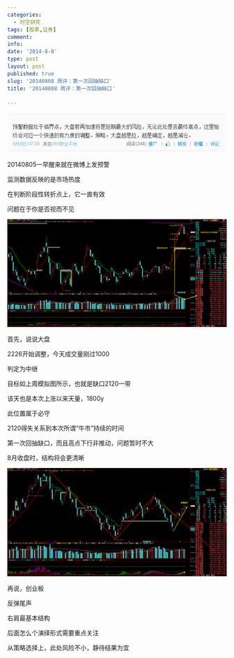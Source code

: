 ```yaml
---
categories:
  - 时空研究
tags: [股票,证券]
comment: 
info: 
date: '2014-8-8'
type: post
layout: post
published: true
slug: '20140808 周评：第一次回抽缺口'
title: '20140808 周评：第一次回抽缺口'

---
```

![20140808-0](/images/20140808-0.gif)

20140805一早醒来就在微博上发预警

监测数据反映的是市场热度

在判断阶段性转折点上，它一直有效

问题在于你是否视而不见

![20140808-1](/images/20140808-1.gif)

首先，说说大盘

2226开始调整，今天成交量刚过1000

判定为中继

目标如上周模拟图所示，也就是缺口2120一带

该天也是本次上涨以来天量，1800y

此位置属于必守

2120得失关系到本次所谓“牛市”持续的时间

第一次回抽缺口，而且高点下行非推动，问题暂时不大

8月收盘时，结构将会更清晰

![20140808-2](/images/20140808-2.gif)


再说，创业板

反弹尾声

右肩最基本结构

后面怎么个演绎形式需要重点关注

从策略选择上，此处风险不小，静待结果为宜
